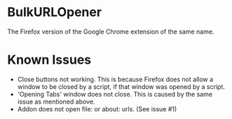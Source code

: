 # BulkURLOpener
The Firefox version of the Google Chrome extension of the same name.

# Known Issues

- Close buttons not working. This is because Firefox does not allow a window to be closed by a script, if that window was opened by a script.
- 'Opening Tabs' window does not close. This is caused by the same issue as mentioned above.
- Addon does not open file: or about: urls. (See issue #1)
